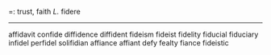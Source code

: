 =: trust, faith
*L.* fidere

---
affidavit
confide
diffidence
diffident
fideism
fideist
fidelity
fiducial
fiduciary
infidel
perfidel
solifidian
affiance
affiant
defy
fealty
fiance
fideistic

